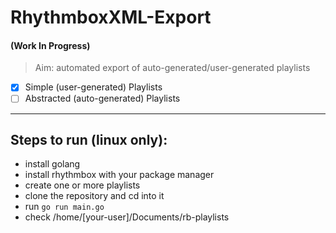# RhythmboxXML-Export

#### (Work In Progress)
> Aim: automated export of auto-generated/user-generated playlists

- [x] Simple (user-generated) Playlists
- [ ] Abstracted (auto-generated) Playlists

---

## Steps to run (linux only):

- install golang
- install rhythmbox with your package manager
- create one or more playlists
- clone the repository and cd into it
- run ``go run main.go``
- check /home/[your-user]/Documents/rb-playlists
